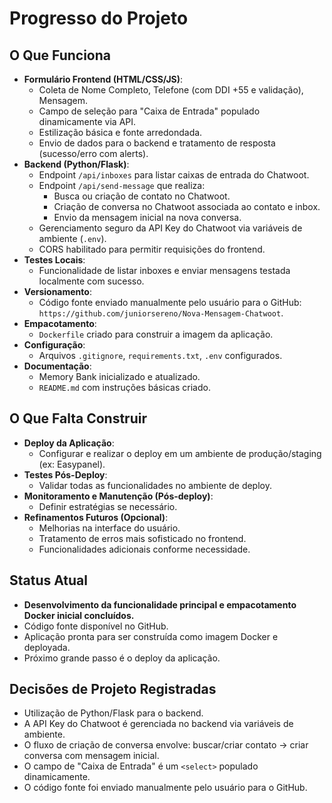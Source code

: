 # Progresso do Projeto

## O Que Funciona
- **Formulário Frontend (HTML/CSS/JS)**:
    - Coleta de Nome Completo, Telefone (com DDI +55 e validação), Mensagem.
    - Campo de seleção para "Caixa de Entrada" populado dinamicamente via API.
    - Estilização básica e fonte arredondada.
    - Envio de dados para o backend e tratamento de resposta (sucesso/erro com alerts).
- **Backend (Python/Flask)**:
    - Endpoint `/api/inboxes` para listar caixas de entrada do Chatwoot.
    - Endpoint `/api/send-message` que realiza:
        - Busca ou criação de contato no Chatwoot.
        - Criação de conversa no Chatwoot associada ao contato e inbox.
        - Envio da mensagem inicial na nova conversa.
    - Gerenciamento seguro da API Key do Chatwoot via variáveis de ambiente (`.env`).
    - CORS habilitado para permitir requisições do frontend.
- **Testes Locais**:
    - Funcionalidade de listar inboxes e enviar mensagens testada localmente com sucesso.
- **Versionamento**:
    - Código fonte enviado manualmente pelo usuário para o GitHub: `https://github.com/juniorsereno/Nova-Mensagem-Chatwoot`.
- **Empacotamento**:
    - `Dockerfile` criado para construir a imagem da aplicação.
- **Configuração**:
    - Arquivos `.gitignore`, `requirements.txt`, `.env` configurados.
- **Documentação**:
    - Memory Bank inicializado e atualizado.
    - `README.md` com instruções básicas criado.

## O Que Falta Construir
- **Deploy da Aplicação**:
    - Configurar e realizar o deploy em um ambiente de produção/staging (ex: Easypanel).
- **Testes Pós-Deploy**:
    - Validar todas as funcionalidades no ambiente de deploy.
- **Monitoramento e Manutenção (Pós-deploy)**:
    - Definir estratégias se necessário.
- **Refinamentos Futuros (Opcional)**:
    - Melhorias na interface do usuário.
    - Tratamento de erros mais sofisticado no frontend.
    - Funcionalidades adicionais conforme necessidade.

## Status Atual
- **Desenvolvimento da funcionalidade principal e empacotamento Docker inicial concluídos.**
- Código fonte disponível no GitHub.
- Aplicação pronta para ser construída como imagem Docker e deployada.
- Próximo grande passo é o deploy da aplicação.

## Decisões de Projeto Registradas
- Utilização de Python/Flask para o backend.
- A API Key do Chatwoot é gerenciada no backend via variáveis de ambiente.
- O fluxo de criação de conversa envolve: buscar/criar contato -> criar conversa com mensagem inicial.
- O campo de "Caixa de Entrada" é um `<select>` populado dinamicamente.
- O código fonte foi enviado manualmente pelo usuário para o GitHub.

